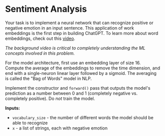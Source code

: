 # Sentiment Analysis

Your task is to implement a neural network that can recognize positive or negative emotion in an input sentence. This application of work embeddings is the first step in building ChatGPT. To learn more about word embeddings, check out this [video](https://www.youtube.com/watch?v=8dRLaVOlTYA).

_The background video is critical to completely understanding the ML concepts involved in this problem._

For the model architecture, first use an embedding layer of size 16. Compute the average of the embeddings to remove the time dimension, and end with a single-neuron linear layer followed by a sigmoid. The averaging is called the "Bag of Words" model in NLP.

Implement the constructor and `forward()` pass that outputs the model's prediction as a number between 0 and 1 (completely negative vs. completely positive). Do _not_ train the model.

**Inputs:**

* `vocabulary_size` - the number of different words the model should be able to recognize
* `x` - a list of strings, each with negative emotion
